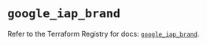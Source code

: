 # `google_iap_brand`

Refer to the Terraform Registry for docs: [`google_iap_brand`](https://registry.terraform.io/providers/hashicorp/google-beta/6.49.1/docs/resources/google_iap_brand).
